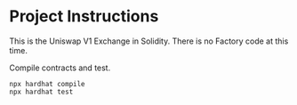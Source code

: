 # Project Instructions

This is the Uniswap V1 Exchange in Solidity. There is no Factory code at this time.

Compile contracts and test.

```shell
npx hardhat compile
npx hardhat test
```
